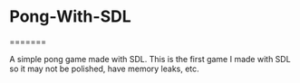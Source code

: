# Pong-With-SDL
=======

A simple pong game made with SDL. This is the first game I made with SDL so it may not be polished, have memory leaks, etc. 